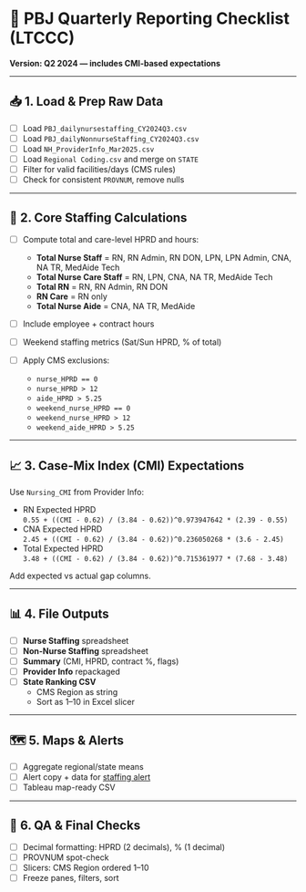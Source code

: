 # 🧾 PBJ Quarterly Reporting Checklist (LTCCC)

**Version: Q2 2024 — includes CMI-based expectations**

---

## 📥 1. Load & Prep Raw Data
- [ ] Load `PBJ_dailynursestaffing_CY2024Q3.csv`
- [ ] Load `PBJ_dailyNonnurseStaffing_CY2024Q3.csv`
- [ ] Load `NH_ProviderInfo_Mar2025.csv`
- [ ] Load `Regional Coding.csv` and merge on `STATE`
- [ ] Filter for valid facilities/days (CMS rules)
- [ ] Check for consistent `PROVNUM`, remove nulls

---

## 🧮 2. Core Staffing Calculations
- [ ] Compute total and care-level HPRD and hours:
  - **Total Nurse Staff** = RN, RN Admin, RN DON, LPN, LPN Admin, CNA, NA TR, MedAide Tech
  - **Total Nurse Care Staff** = RN, LPN, CNA, NA TR, MedAide Tech
  - **Total RN** = RN, RN Admin, RN DON
  - **RN Care** = RN only
  - **Total Nurse Aide** = CNA, NA TR, MedAide

- [ ] Include employee + contract hours
- [ ] Weekend staffing metrics (Sat/Sun HPRD, % of total)
- [ ] Apply CMS exclusions:
  - `nurse_HPRD == 0`  
  - `nurse_HPRD > 12`  
  - `aide_HPRD > 5.25`  
  - `weekend_nurse_HPRD == 0`  
  - `weekend_nurse_HPRD > 12`  
  - `weekend_aide_HPRD > 5.25`

---

## 📈 3. Case-Mix Index (CMI) Expectations

Use `Nursing_CMI` from Provider Info:

- RN Expected HPRD  
  `0.55 + ((CMI - 0.62) / (3.84 - 0.62))^0.973947642 * (2.39 - 0.55)`
- CNA Expected HPRD  
  `2.45 + ((CMI - 0.62) / (3.84 - 0.62))^0.236050268 * (3.6 - 2.45)`
- Total Expected HPRD  
  `3.48 + ((CMI - 0.62) / (3.84 - 0.62))^0.715361977 * (7.68 - 3.48)`

Add expected vs actual gap columns.

---

## 📊 4. File Outputs
- [ ] **Nurse Staffing** spreadsheet
- [ ] **Non-Nurse Staffing** spreadsheet
- [ ] **Summary** (CMI, HPRD, contract %, flags)
- [ ] **Provider Info** repackaged
- [ ] **State Ranking CSV**
  - CMS Region as string
  - Sort as 1–10 in Excel slicer

---

## 🗺️ 5. Maps & Alerts
- [ ] Aggregate regional/state means
- [ ] Alert copy + data for [staffing alert](https://nursinghome411.org/alert-staffing-q2-2024/)
- [ ] Tableau map-ready CSV

---

## 🧪 6. QA & Final Checks
- [ ] Decimal formatting: HPRD (2 decimals), % (1 decimal)
- [ ] PROVNUM spot-check
- [ ] Slicers: CMS Region ordered 1–10
- [ ] Freeze panes, filters, sort
